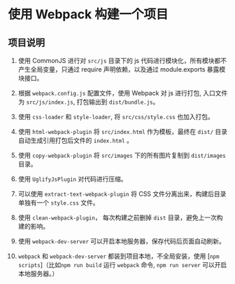 # 使用 Webpack 构建一个项目

## 项目说明
1. 使用 CommonJS 进行对 `src/js` 目录下的 js 代码进行模块化，所有模块都不产生全局变量，只通过 require 声明依赖，以及通过 module.exports 暴露模块接口。

2. 根据 `webpack.config.js` 配置文件，使用 Webpack 对 js 进行打包, 入口文件为 `src/js/index.js`, 打包输出到 `dist/bundle.js`。

3. 使用 `css-loader` 和 `style-loader`, 将 `src/css/style.css` 也加入打包。

4. 使用 `html-webpack-plugin` 将 `src/index.html` 作为模板，最终在 `dist/` 目录自动生成引用打包后文件的 `index.html` 。

5. 使用 `copy-webpack-plugin` 将 `src/images` 下的所有图片复制到 `dist/images` 目录。

6. 使用 `UglifyJsPlugin` 对代码进行压缩。

7. 可以使用 `extract-text-webpack-plugin` 将 CSS 文件分离出来，构建后目录单独有一个 `style.css` 文件。

8. 使用 `clean-webpack-plugin`， 每次构建之前删掉 `dist` 目录，避免上一次构建的影响。

9. 使用 `webpack-dev-server` 可以开启本地服务器，保存代码后页面自动刷新。

10. `webpack` 和 `webpack-dev-server` 都装到项目本地，不全局安装，使用 [`npm scripts`]（比如`npm run build` 运行 `webpack` 命令, `npm run server` 可以开启本地服务器。）